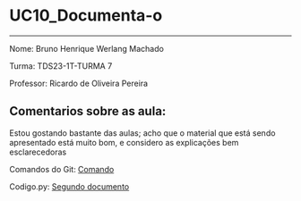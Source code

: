 # UC10_Documenta-o
---
Nome: Bruno Henrique Werlang Machado

Turma: TDS23-1T-TURMA 7

Professor: Ricardo de Oliveira Pereira

## Comentarios sobre as aula: 
Estou gostando bastante das aulas; acho que o material que está sendo apresentado está muito bom, e considero as explicações bem esclarecedoras

Comandos do Git:
[Comando](https://github.com/BrunoHWM/UC10_Documento/blob/main/pagina.md)


Codigo.py:
[Segundo documento](https://github.com/BrunoHWM/UC10_Documento/blob/main/pagina.md)

